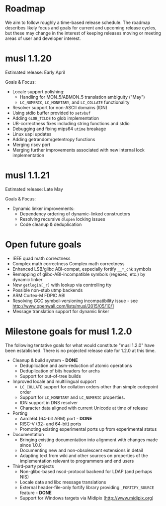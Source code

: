# Roadmap

We aim to follow roughly a time-based release schedule. The roadmap describes likely
focus and goals for current and upcoming release cycles, but these may change in the
interest of keeping releases moving or meeting areas of user and developer interest.


# musl 1.1.20

Estimated release: Early April

Goals & Focus:

- Locale support polishing:
    - Handling for MON_5/ABMON_5 translation ambiguity ("May")
    - `LC_NUMERIC`, `LC_MONETARY`, and `LC_COLLATE` functionality
- Resolver support for non-ASCII domains (IDN)
- Using stdio buffer provided to `setvbuf`
- Adding `GLOB_TILDE` to glob implementation
- UB-correctness fixes including string functions and stdio
- Debugging and fixing mips64 `utime` breakage
- Linux uapi updates
- Adding getrandom/getentropy functions
- Merging riscv port
- Merging further improvements associated with new internal lock implementation


# musl 1.1.21

Estimated release: Late May

Goals & Focus:

- Dynamic linker improvements:
    - Dependency ordering of dynamic-linked constructors
    - Resolving recursive `dlopen` locking issues
    - Code cleanup & deduplication


# Open future goals

- IEEE quad math correctness
- Complex math correctness Complex math correctness
- Enhanced LSB/glibc ABI-compat, especially fortify `__*_chk` symbols
- Remapping of glibc-ABI-incompatible symbols (regexec, etc.) by dynamic linker
- New `getlogin[_r]` with lookup via controlling tty
- Possible non-stub utmp backends
- ARM Cortex-M FDPIC ABI
- Resolving GCC symbol-versioning incompatibility issue - see
  <http://www.openwall.com/lists/musl/2015/05/10/1>
- Message translation support for dynamic linker


# Milestone goals for musl 1.2.0

The following tentative goals for what would constitute "musl 1.2.0" have been
established. There is no projected release date for 1.2.0 at this time.

- Cleanup & build system - **DONE**
    - Deduplication and asm-reduction of atomic operations
    - Deduplication of bits headers for archs
    - Support for out-of-tree builds
- Improved locale and multilingual support
    - `LC_COLLATE` support for collation orders other than simple codepoint order
    - Support for `LC_MONETARY` and `LC_NUMERIC` properties.
    - IDN support in DNS resolver
    - Character data aligned with current Unicode at time of release
- Porting
    - Aarch64 (64-bit ARM) port - **DONE**
    - RISC-V (32- and 64-bit) ports
    - Promoting existing experimental ports up from experimental status
- Documentation
    - Bringing existing documentation into alignment with changes made since
      1.0.0
    - Documenting new and non-obsolescent extensions in detail
    - Adapting text from wiki and other sources on properties of the
      implementation relevant to programmers and end users
- Third-party projects
    - Non-glibc-based nscd-protocol backend for LDAP (and perhaps NIS)
    - Locale data and libc message translations
    - External header-file-only fortify library providing `_FORTIFY_SOURCE`
      feature - **DONE**
    - Support for Windows targets via Midipix (<http://www.midipix.org>)
